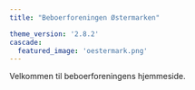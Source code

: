 ```yaml
---
title: "Beboerforeningen Østermarken"

theme_version: '2.8.2'
cascade:
  featured_image: 'oestermark.png'
---
```


Velkommen til beboerforeningens hjemmeside.